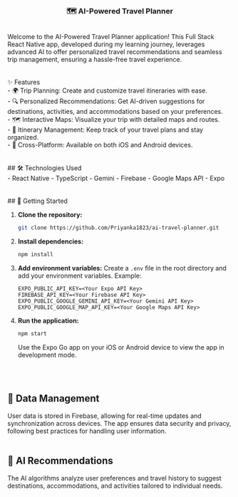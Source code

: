 <h3 align="center">🗺️ AI-Powered Travel Planner</h3>
<br/>

<div align="left">
  Welcome to the AI-Powered Travel Planner application! This Full Stack React Native app, developed during my learning journey, leverages advanced AI to offer personalized travel recommendations and seamless trip management, ensuring a hassle-free travel experience.
</div>
<br/><br/>

<div>
  ✨ Features<br/>
  - 🌍 Trip Planning: Create and customize travel itineraries with ease.<br/>
  - 🔍 Personalized Recommendations: Get AI-driven suggestions for destinations, activities, and accommodations based on your preferences.<br/>
  - 🗺️ Interactive Maps: Visualize your trip with detailed maps and routes.<br/>
  - 📅 Itinerary Management: Keep track of your travel plans and stay organized.<br/>
  - 📱 Cross-Platform: Available on both iOS and Android devices.<br/>
</div>
<br/><br/>

<div>
  ## 🛠️ Technologies Used<br/>
  - React Native
  - TypeScript
  - Gemini
  - Firebase
  - Google Maps API
  - Expo
</div>
<br/><br/>

<div>
  ## 🚀 Getting Started<br/>

1. **Clone the repository:**
    ```bash
    git clone https://github.com/Priyanka1823/ai-travel-planner.git
    ```

2. **Install dependencies:**
    ```bash
    npm install
    ```

3. **Add environment variables:**
    Create a `.env` file in the root directory and add your environment variables. Example:
    ```env
    EXPO_PUBLIC_API_KEY=<Your Expo API Key>
    FIREBASE_API_KEY=<Your Firebase API Key>
    EXPO_PUBLIC_GOOGLE_GEMINI_API_KEY=<Your Gemini API Key>
    EXPO_PUBLIC_GOOGLE_MAP_API_KEY=<Your Google Maps API Key>
    ```

4. **Run the application:**
    ```bash
    npm start
    ```
    Use the Expo Go app on your iOS or Android device to view the app in development mode.
</div>
<br/><br/>

## 🔄 Data Management<br/>

User data is stored in Firebase, allowing for real-time updates and synchronization across devices. The app ensures data security and privacy, following best practices for handling user information.<br/><br/>

## 🌟 AI Recommendations<br/>

The AI algorithms analyze user preferences and travel history to suggest destinations, accommodations, and activities tailored to individual needs.
</div>
<br/><br/>
